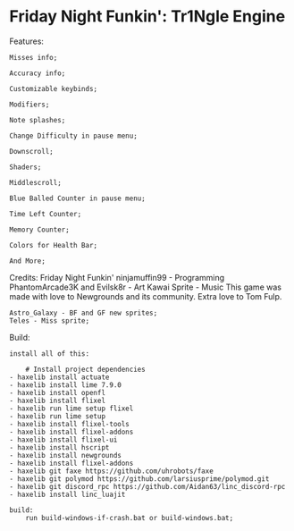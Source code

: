 # Friday Night Funkin': Tr1Ngle Engine

Features:
		
	Misses info;
	
	Accuracy info;
		
	Customizable keybinds;

	Modifiers;

	Note splashes;

	Change Difficulty in pause menu;

	Downscroll;

	Shaders;

	Middlescroll;

	Blue Balled Counter in pause menu;

	Time Left Counter;

	Memory Counter;
	
	Colors for Health Bar;

	And More;


Credits:
	Friday Night Funkin'
		ninjamuffin99 - Programming
		PhantomArcade3K and Evilsk8r - Art
		Kawai Sprite - Music
	This game was made with love to Newgrounds and its community. Extra love to Tom Fulp.
	
	Astro_Galaxy - BF and GF new sprites;
	Teles - Miss sprite;

Build:

	install all of this:

		# Install project dependencies
	- haxelib install actuate
  	- haxelib install lime 7.9.0
  	- haxelib install openfl 
  	- haxelib install flixel
  	- haxelib run lime setup flixel
  	- haxelib run lime setup
  	- haxelib install flixel-tools
  	- haxelib install flixel-addons
  	- haxelib install flixel-ui
  	- haxelib install hscript
 	- haxelib install newgrounds
  	- haxelib install flixel-addons
 	- haxelib git faxe https://github.com/uhrobots/faxe
  	- haxelib git polymod https://github.com/larsiusprime/polymod.git
  	- haxelib git discord_rpc https://github.com/Aidan63/linc_discord-rpc
  	- haxelib install linc_luajit

  	build:
  		run build-windows-if-crash.bat or build-windows.bat;